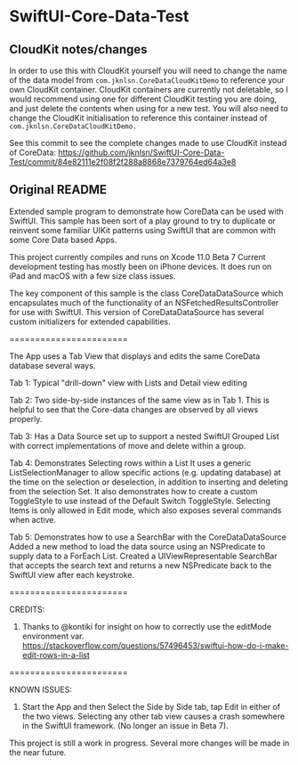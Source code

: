 # SwiftUI-Core-Data-Test

## CloudKit notes/changes

In order to use this with CloudKit yourself you will need to change the name of the data model from `com.jknlsn.CoreDataCloudKitDemo` to reference your own CloudKit container. CloudKit containers are currently not deletable, so I would recommend using one for different CloudKit testing you are doing, and just delete the contents when using for a new test. You will also need to change the CloudKit initialisation to reference this container instead of `com.jknlsn.CoreDataCloudKitDemo.`

See this commit to see the complete changes made to use CloudKit instead of CoreData: 
https://github.com/jknlsn/SwiftUI-Core-Data-Test/commit/84e82111e2f08f2f288a8868e7379764ed64a3e8

## Original README

Extended sample program to demonstrate how CoreData can be used with SwiftUI.
This sample has been sort of a play ground to try to duplicate or reinvent some familiar 
UIKit patterns using SwiftUI that are common with some Core Data based Apps.

This project currently compiles and runs on Xcode 11.0 Beta 7 
Current development testing has mostly been on iPhone devices.
It does run on iPad and macOS with a few size class issues.

The key component of this sample is the class CoreDataDataSource which encapsulates
much of the functionality of an NSFetchedResultsController for use with SwiftUI.
This version of CoreDataDataSource has several custom initializers for extended capabilities.

=======================

The App uses a Tab View that displays and edits the same CoreData database several ways.

Tab 1: Typical "drill-down" view with Lists and Detail view editing

Tab 2: Two side-by-side instances of the same view as in Tab 1. This is helpful to see that
the Core-data changes are observed by all views properly.

Tab 3: Has a Data Source set up to support a nested SwiftUI Grouped List 
with correct implementations of move and delete within a group.

Tab 4: Demonstrates Selecting rows within a List
It uses a generic ListSelectionManager to allow specific actions (e.g. updating database) 
at the time on the selection or deselection, in addition to inserting and deleting from the selection Set.
It also demonstrates how to create a custom ToggleStyle to use instead of the Default Switch ToggleStyle.
Selecting Items is only allowed in Edit mode, which also exposes several commands when active.

Tab 5: Demonstrates how to use a SearchBar with the CoreDataDataSource
Added a new method to load the data source using an NSPredicate to supply data to a ForEach List.
Created a UIViewRepresentable SearchBar that accepts the search text and returns a new
NSPredicate back to the SwiftUI view after each keystroke.

=======================

CREDITS:
1.  Thanks to @kontiki for insight on how to correctly use the editMode environment var.
https://stackoverflow.com/questions/57496453/swiftui-how-do-i-make-edit-rows-in-a-list

=======================

KNOWN ISSUES:

1.  Start the App and then Select the Side by Side tab, tap Edit in either of the two views. 
Selecting any other tab view causes a crash somewhere in the SwiftUI framework. 
(No longer an issue in Beta 7). 

This project is still a work in progress.  Several more changes will be made in the near future.


